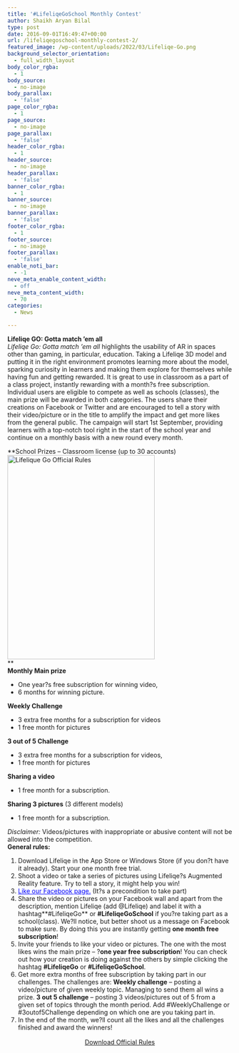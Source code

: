 ```yaml
---
title: '#LifeliqeGoSchool Monthly Contest'
author: Shaikh Aryan Bilal
type: post
date: 2016-09-01T16:49:47+00:00
url: /lifeliqegoschool-monthly-contest-2/
featured_image: /wp-content/uploads/2022/03/Lifeliqe-Go.png
background_selector_orientation:
  - full_width_layout
body_color_rgba:
  - 1
body_source:
  - no-image
body_parallax:
  - 'false'
page_color_rgba:
  - 1
page_source:
  - no-image
page_parallax:
  - 'false'
header_color_rgba:
  - 1
header_source:
  - no-image
header_parallax:
  - 'false'
banner_color_rgba:
  - 1
banner_source:
  - no-image
banner_parallax:
  - 'false'
footer_color_rgba:
  - 1
footer_source:
  - no-image
footer_parallax:
  - 'false'
enable_noti_bar:
  - -1
neve_meta_enable_content_width:
  - off
neve_meta_content_width:
  - 70
categories:
  - News

---
```

**Lifeliqe GO: Gotta match &#8217;em all**  
_Lifeliqe Go: Gotta match &#8217;em all_ highlights the usability of AR in spaces other than gaming, in particular, education. Taking a Lifeliqe 3D model and putting it in the right environment promotes learning more about the model, sparking curiosity in learners and making them explore for themselves while having fun and getting rewarded. It is great to use in classroom as a part of a class project, instantly rewarding with a month?s free subscription. Individual users are eligible to compete as well as schools (classes), the main prize will be awarded in both categories. The users share their creations on Facebook or Twitter and are encouraged to tell a story with their video/picture or in the title to amplify the impact and get more likes from the general public. The campaign will start 1st September, providing learners with a top-notch tool right in the start of the school year and continue on a monthly basis with a new round every month.  
  
**School Prizes &#8211; Classroom license (up to 30 accounts)[<img loading="lazy" class=" wp-image-9662 alignright" src="http://backbonecommunications.com/wp-content/uploads/2016/08/Lifelique-Go-Official-Rules.png" alt="Lifelique Go Official Rules" width="330" height="458" />][1]  
**  
**Monthly Main prize**

  * One year?s free subscription for winning video,
  * 6 months for winning picture.

**Weekly Challenge**

  * 3 extra free months for a subscription for videos
  * 1 free month for pictures

**3 out of 5 Challenge**

  * 3 extra free months for a subscription for videos,
  * 1 free month for pictures

**Sharing a video**

  * 1 free month for a subscription.

**Sharing 3 pictures** (3 different models)

  * 1 free month for a subscription.

_Disclaimer:_ Videos/pictures with inappropriate or abusive content will not be allowed into the competition.  
**General rules:**

  1. Download Lifeliqe in the App Store or Windows Store (if you don?t have it already). Start your one month free trial.
  2. Shoot a video or take a series of pictures using Lifeliqe?s Augmented Reality feature. Try to tell a story, it might help you win!
  3. <span style="color: #0000ff;"><a style="color: #0000ff;" href="https://www.facebook.com/lifeliqe/">Like our Facebook page.</a></span> (It?s a precondition to take part)
  4. Share the video or pictures on your Facebook wall and apart from the description, mention Lifeliqe (add @Lifeliqe) and label it with a hashtag**#LifeliqeGo** or **#LifeliqeGoSchool** if you?re taking part as a school(class). We?ll notice, but better shoot us a message on Facebook to make sure. By doing this you are instantly getting **one month free subscription**!
  5. Invite your friends to like your video or pictures. The one with the most likes wins the main prize &#8211; ?**one year free subscription**! You can check out how your creation is doing against the others by simple clicking the hashtag **#LifeliqeGo** or **#LifeliqeGoSchool**.
  6. Get more extra months of free subscription by taking part in our challenges. The challenges are: **Weekly challenge** &#8211; posting a video/picture of given weekly topic. Managing to send them all wins a prize. **3 out 5 challenge** &#8211; posting 3 videos/pictures out of 5 from a given set of topics through the month period. Add #WeeklyChallenge or #3outof5Challenge depending on which one are you taking part in.
  7. In the end of the month, we?ll count all the likes and all the challenges finished and award the winners!

<p style="text-align: center;">
  <a class="mk-button outline-btn-lightblue mk-shortcode outline-dimension large" style="font-size: 14px; line-height: 1.5em;" title="#Lifelique Go" href="http://backbonecommunications.com/wp-content/uploads/2016/08/Lifeliqe-Go-Campaign.pdf" target="_blank" rel="noopener">Download Official Rules</a>
</p>

 [1]: http://backbonecommunications.com/wp-content/uploads/2016/08/Lifeliqe-Go-Campaign.pdf